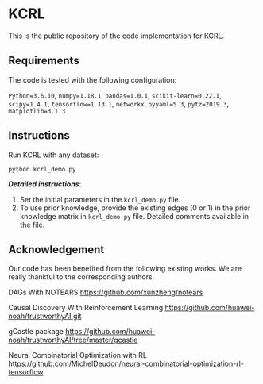 # KCRL
This is the public repository of the code implementation for KCRL. 
## Requirements
The code is tested with the following configuration:

`Python=3.6.10`, `numpy=1.18.1`, `pandas=1.0.1`, `scikit-learn=0.22.1`, `scipy=1.4.1`, `tensorflow=1.13.1`, `networkx`, `pyyaml=5.3`, `pytz=2019.3`, `matplotlib=3.1.3`
## Instructions
Run KCRL with any dataset:

`python kcrl_demo.py`

***Detailed instructions***:

1. Set the initial parameters in the `kcrl_demo.py` file. 
2. To use prior knowledge, provide the existing edges (0 or 1) in the prior knowledge matrix in `kcrl_demo.py` file. Detailed comments available in the file. 

## Acknowledgement
Our code has been benefited from the following existing works. We are really thankful to the corresponding authors.

DAGs With NOTEARS https://github.com/xunzheng/notears

Causal Discovery With Reinforcement Learning https://github.com/huawei-noah/trustworthyAI.git

gCastle package https://github.com/huawei-noah/trustworthyAI/tree/master/gcastle

Neural Combinatorial Optimization with RL https://github.com/MichelDeudon/neural-combinatorial-optimization-rl-tensorflow
